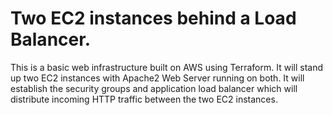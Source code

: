 # Two EC2 instances behind a Load Balancer. 
This is a basic web infrastructure built on AWS using Terraform. It will stand up two EC2 instances with Apache2 Web Server running on both. It will establish the security groups
and application load balancer which will distribute incoming HTTP traffic between the two EC2 instances.
